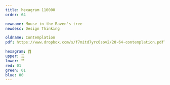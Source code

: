 ```yaml
---
title: hexagram 110000
order: 64

newname: Mouse in the Raven's tree
newdesc: Design Thinking

oldname: Contemplation
pdf: https://www.dropbox.com/s/f7mitd7yrc0sov2/20-64-contemplation.pdf?dl=0

hexagram: ䷓
upper: ☴
lower: ☷
red: 01
green: 01
blue: 00
---
```

